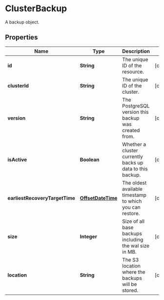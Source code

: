 

# ClusterBackup

A backup object.
## Properties

| Name | Type | Description | Notes |
| ------------ | ------------- | ------------- | ------------- |
| **id** | **String** | The unique ID of the resource. |  [optional] |
| **clusterId** | **String** | The unique ID of the cluster. |  [optional] |
| **version** | **String** | The PostgreSQL version this backup was created from. |  [optional] |
| **isActive** | **Boolean** | Whether a cluster currently backs up data to this backup. |  [optional] |
| **earliestRecoveryTargetTime** | [**OffsetDateTime**](OffsetDateTime.md) | The oldest available timestamp to which you can restore. |  [optional] |
| **size** | **Integer** | Size of all base backups including the wal size in MB. |  [optional] |
| **location** | **String** | The S3 location where the backups will be stored. |  [optional] |


